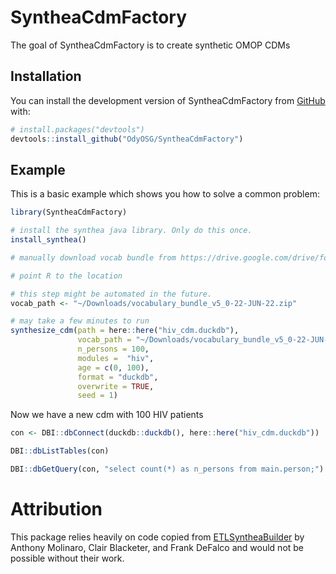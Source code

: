
<!-- README.md is generated from README.Rmd. Please edit that file -->

# SyntheaCdmFactory

<!-- badges: start -->
<!-- badges: end -->

The goal of SyntheaCdmFactory is to create synthetic OMOP CDMs

## Installation

You can install the development version of SyntheaCdmFactory from
[GitHub](https://github.com/) with:

``` r
# install.packages("devtools")
devtools::install_github("OdyOSG/SyntheaCdmFactory")
```

## Example

This is a basic example which shows you how to solve a common problem:

``` r
library(SyntheaCdmFactory)

# install the synthea java library. Only do this once.
install_synthea()

# manually download vocab bundle from https://drive.google.com/drive/folders/1JobUvAafcg6xu03kf_NB-iX--iRfiigR?usp=sharing

# point R to the location

# this step might be automated in the future.
vocab_path <- "~/Downloads/vocabulary_bundle_v5_0-22-JUN-22.zip"

# may take a few minutes to run
synthesize_cdm(path = here::here("hiv_cdm.duckdb"), 
               vocab_path = "~/Downloads/vocabulary_bundle_v5_0-22-JUN-22.zip",
               n_persons = 100,
               modules =  "hiv",
               age = c(0, 100),
               format = "duckdb",
               overwrite = TRUE,
               seed = 1)
```

Now we have a new cdm with 100 HIV patients

``` r
con <- DBI::dbConnect(duckdb::duckdb(), here::here("hiv_cdm.duckdb"))

DBI::dbListTables(con)

DBI::dbGetQuery(con, "select count(*) as n_persons from main.person;")
```

# Attribution

This package relies heavily on code copied from
[ETLSyntheaBuilder](https://github.com/OHDSI/ETL-Synthea) by Anthony
Molinaro, Clair Blacketer, and Frank DeFalco and would not be possible
without their work.
